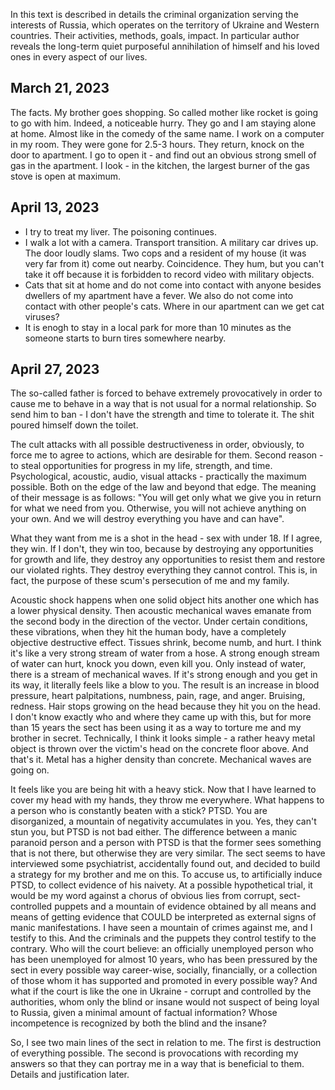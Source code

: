 In this text is described in details the criminal organization serving the interests of Russia, which operates on the territory of Ukraine and Western countries. Their activities, methods, goals, impact. In particular author reveals the long-term quiet purposeful annihilation of  himself and his loved ones in every aspect of our lives.

## March 21, 2023
The facts. My brother goes shopping. So called mother like rocket is going to go with him. Indeed, a noticeable hurry. They go and I am staying alone at home. Almost like in the comedy of the same name. I work on a computer in my room. They were gone for 2.5-3 hours. They return, knock on the door to apartment. I go to open it - and find out an obvious strong smell of gas in the apartment. I look - in the kitchen, the largest burner of the gas stove is open at maximum.

## April 13, 2023
* I try to treat my liver. The poisoning continues.
* I walk a lot with a camera. Transport transition. A military car drives up. The door loudly slams. Two cops and a resident of my house (it was very far from it) come out nearby. Coincidence. They hum, but you can't take it off because it is forbidden to record video with military objects.
* Cats that sit at home and do not come into contact with anyone besides dwellers of my apartment have a fever. We also do not come into contact with other people's cats. Where in our apartment can we get cat viruses?
* It is enogh to stay in a local park for more than 10 minutes as the someone starts to burn tires somewhere nearby.

## April 27, 2023
The so-called father is forced to behave extremely provocatively in order to cause me to behave in a way that is not usual for a normal relationship. So send him to ban - I don't have the strength and time to tolerate it. The shit poured himself down the toilet.  

The cult attacks with all possible destructiveness in order, obviously, to force me to agree to  actions, which are desirable for them. Second reason - to steal opportunities for progress in my life, strength, and time. Psychological, acoustic, audio, visual attacks - practically the maximum  possible. Both on the edge of the law and beyond that edge. The meaning of their message is  as follows: "You will get only what we give you in return for what we need from you. Otherwise, you will not achieve anything on your own. And we will destroy everything you have and can have". 

What they want from me is a shot in the head - sex with under 18. If I agree, they win. If I don't, they win too, because by destroying any opportunities for growth and life, they destroy any opportunities to resist them and restore our violated rights. They destroy everything they cannot control. This is, in fact, the purpose of these scum's persecution of me and my family.

Acoustic shock happens when one solid object hits another one which has a lower physical density. Then acoustic mechanical waves emanate from the second body in the direction of the  vector. Under certain conditions, these vibrations, when they hit the human body, have a completely objective destructive effect. Tissues shrink, become numb, and hurt. I think it's like a very strong stream of water from a hose. A strong enough stream of water can hurt, knock you down, even kill you. Only instead of water, there is a stream of mechanical waves. If it's strong enough and you get in its way, it literally feels like a blow to you. The result is an increase in blood pressure, heart palpitations, numbness, pain, rage, and anger. Bruising, redness. Hair stops growing on the head because they hit you on the head.  
I don't know exactly who and where they came up with this, but for more than 15 years the sect has been using it as a way to torture me and my brother in secret. Technically, I think it looks simple - a rather heavy metal object is thrown over the victim's head on the concrete floor above. And that's it. Metal has a higher density than concrete. Mechanical waves are going on.  

It feels like you are being hit with a heavy stick. Now that I have learned to cover my head with my hands, they throw me everywhere. What happens to a person who is constantly beaten with a stick? PTSD. You are disorganized, a mountain of negativity accumulates in you. Yes, they can't stun you, but PTSD is not bad either. The difference between a manic paranoid person and a person with PTSD is that the former sees something that is not there, but otherwise they are very similar. The sect seems to have interviewed some psychiatrist, accidentally found out, and decided to build a strategy for my brother and me on this. To accuse us, to artificially induce PTSD, to collect evidence of his naivety. At a possible hypothetical trial, it would be my word against a chorus of obvious lies from corrupt, sect-controlled puppets and a mountain of evidence obtained by all means and means of getting evidence that COULD be interpreted as external signs of manic manifestations. I have seen a mountain of crimes against me, and I testify to this. And the criminals and the puppets they control testify to the contrary. Who will the court believe: an officially unemployed person who has been unemployed for almost 10 years, who has been pressured by the sect in every possible way career-wise, socially, financially, or a collection of those whom it has supported and promoted in every possible way? And what if the court is like the one in Ukraine - corrupt and controlled by the authorities, whom only the blind or insane would not suspect of being loyal to Russia, given a minimal amount of factual information? Whose incompetence is recognized by both the blind and the insane?

So, I see two main lines of the sect in relation to me. The first is destruction of everything possible. The second is provocations with recording my answers so that they can portray me in a way that is beneficial to them. Details and justification later.
